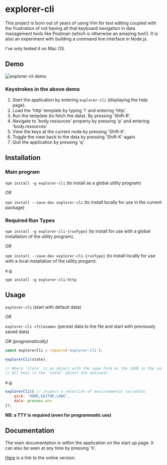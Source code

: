 # explorer-cli

This project is born out of years of using Vim for text editing coupled with 
the frustration of not having all that keyboard navigation in data management
tools like Postman (which is otherwise an amazing tool!). It is also an 
experiment with building a command line interface in Node.js.

I've only tested it on Mac OS.


## Demo

![explorer-cli demo](https://andybry.github.io/explorer-cli/explorer-cli.gif)

### Keystrokes in the above demo

1. Start the application by entering `explorer-cli` (displaying the help page).
2. Load the 'http' template by typing 'l' and entering 'http'.
3. Run the template (to fetch the data). By pressing 'Shift-R'.
4. Navigate to 'body.resources' property by pressing 'p' and entering 'body.resources'
5. View the keys at the current node by pressing 'Shift-K'.
6. Toggle the view back to the data by pressing 'Shift-K' again.
7. Quit the application by pressing 'q'.


## Installation

### Main program

`npm install -g explorer-cli` (to install as a global utility program)

*OR*

`npm install --save-dev explorer-cli` (to install locally for use in the current package)

### Required Run Types

`npm install -g explorer-cli-{runType}` (to install for use with a global  installation of the utility program).

*OR*

`npm install --save-dev explorer-cli-{runType}` (to install locally for use with a local installation of the utility progam).

e.g. 

`npm install -g explorer-cli-http`

## Usage

`explorer-cli` (start with default data)

*OR*

`explorer-cli <filename>` (persist data to the file and start with previously saved data)

*OR (programatically)*

```javascript
const explorerCli = require('explorer-cli');

explorerCli(state);

// Where 'state' is an object with the same form as the JSON in the save files.
// All keys in the 'state' object are optional
```

e.g.

```javascript
explorerCli({ // inspect a selection of environmental variables
    pick: 'HOME,EDITOR,LANG',
    data: process.env
});
```

__NB: a TTY is required (even for programmatic use)__


## Documentation

The main documentation is within the application on the start up page. It can also
be seen at any time by pressing 'h'.

[Here](https://github.com/andybry/explorer-cli/blob/master/helpText.json) is a link 
to the online version.